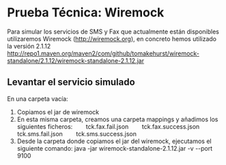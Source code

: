# Prueba Técnica: Wiremock
Para simular los servicios de SMS y Fax que actualmente están disponibles utilizaremos Wiremock (http://wiremock.org), en concreto hemos utilizado la versión 2.1.12
http://repo1.maven.org/maven2/com/github/tomakehurst/wiremock-standalone/2.1.12/wiremock-standalone-2.1.12.jar
## Levantar el servicio simulado
En una carpeta vacía:
1) Copiamos el jar de wiremock
2) En esta misma carpeta, creamos una carpeta mappings y añadimos los siguientes ficheros:
&nbsp;&nbsp;&nbsp;&nbsp;&nbsp;&nbsp; tck.fax.fail.json
&nbsp;&nbsp;&nbsp;&nbsp;&nbsp;&nbsp; tck.fax.success.json
&nbsp;&nbsp;&nbsp;&nbsp;&nbsp;&nbsp; tck.sms.fail.json
&nbsp;&nbsp;&nbsp;&nbsp;&nbsp;&nbsp; tck.sms.success.json
3) Desde la carpeta donde copiamos el jar del wiremock, ejecutamos el siguiente comando:
	java -jar wiremock-standalone-2.1.12.jar -v --port 9100
